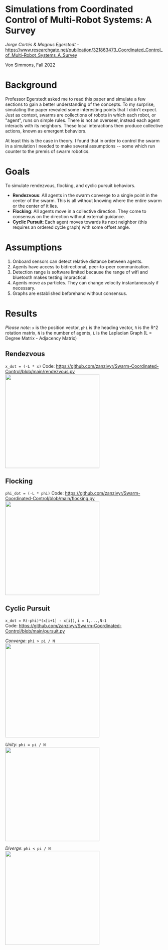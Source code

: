 # Simulations from Coordinated Control of Multi-Robot Systems: A Survey
_Jorge Cortés &amp; Magnus Egerstedt_ - https://www.researchgate.net/publication/321863473_Coordinated_Control_of_Multi-Robot_Systems_A_Survey

Von Simmons, Fall 2022

# Background
Professor Egerstedt asked me to read this paper and simulate a few sections to gain a better understanding of the concepts. To my surprise, simulating the paper revealed some interesting points that I didn't expect. Just as context, swarms are collections of robots in which each robot, or "agent", runs on simple rules. There is not an overseer, instead each agent interacts with its neighbors. These local interactions then produce collective actions, known as emergent behaviors.

At least this is the case in theory. I found that in order to control the swarm in a simulation I needed to make several assumptions -- some which run counter to the premis of swarm robotics.

# Goals
To simulate rendezvous, flocking, and cyclic pursuit behaviors.
- **Rendezvous**: All agents in the swarm converge to a single point in the center of the swarm. This is all without knowing where the entire swarm or the center of it lies.
- **Flocking**: All agents move in a collective direction. They come to consensus on the direction without external guidance.
- **Cyclic Pursuit**: Each agent moves towards its next neighbor (this requires an ordered cycle graph) with some offset angle.

# Assumptions
1. Onboard sensors can detect relative distance between agents.
2. Agents have access to bidirectional, peer-to-peer communication.
3. Detection range is software limited because the range of wifi and bluetooth makes testing impractical.
4. Agents move as particles. They can change velocity instantaneously if necessary.
5. Graphs are established beforehand without consensus.

# Results

_Please note_: `x` is the position vector, `phi` is the heading vector, `R` is the R^2 rotation matrix, `N` is the number of agents, `L` is the Laplacian Graph (L = Degree Matrix - Adjacency Matrix) 

## Rendezvous
`x_dot = (-L * x)`
Code: https://github.com/zanzivyr/Swarm-Coordinated-Control/blob/main/rendezvous.py
<br /><img src="https://github.com/zanzivyr/Swarm-Coordinated-Control/blob/main/results/rendezvous.png" width=300 />

## Flocking
`phi_dot = (-L * phi)`
Code: https://github.com/zanzivyr/Swarm-Coordinated-Control/blob/main/flocking.py
<br /><img src="https://github.com/zanzivyr/Swarm-Coordinated-Control/blob/main/results/Screenshot%202022-10-24%20224551.png" width=300 />

## Cyclic Pursuit
`x_dot = R(-phi)*(x[i+1] - x[i])`, `i = 1,...,N-1`
<br />Code: https://github.com/zanzivyr/Swarm-Coordinated-Control/blob/main/pursuit.py

_Converge_: `phi > pi / N`
<br /><img src="https://github.com/zanzivyr/Swarm-Coordinated-Control/blob/main/results/cyclic_converge.png" width=300 />

_Unity_: `phi = pi / N`
<br /><img src="https://github.com/zanzivyr/Swarm-Coordinated-Control/blob/main/results/cyclic_unity.png" width=300 />

_Diverge_: `phi < pi / N`
<br /><img src="https://github.com/zanzivyr/Swarm-Coordinated-Control/blob/main/results/cyclic_diverge.png" width=300 />

